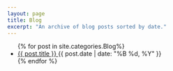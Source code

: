 ```yaml
---
layout: page
title: Blog
excerpt: "An archive of blog posts sorted by date."
---
```


<ul class="post-list">
{% for post in site.categories.Blog%} 
  <li>
    <article>
      <a href="{{ site.siteurl }}{{ post.url }}">{{ post.title }} </a>
      <span class="entry-date"><time datetime="{{ post.date | date_to_xmlschema }}">{{ post.date | date: "%B %d, %Y" }}</time></span>
    </article>
  </li>
{% endfor %}
</ul>
